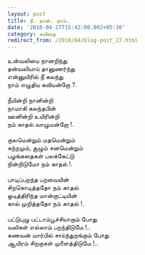 ```yaml
---
layout: post
title: நீ. நான். நாம்.
date: '2010-04-27T15:42:00.002+05:30'
category: கவிதை
redirect_from: /2010/04/blog-post_27.html
---
```


உன்வலியை நானறிந்து<br />
தன்வலியாய் தானுணர்ந்து<br />
என்னுயிரில் நீ கலந்து<br />
நாம் எழுதிய கவியன்றோ ?.<br />
<br />
நீயின்றி நானின்றி<br />
நாமாகி கலந்தபின்<br />
ஊனின்றி உயிரின்றி<br />
நம் காதல் வாழுமன்றோ !.<br />
<br />
குலமென்றும் மதமென்றும்<br />
சுற்றமும், சூழும் சனமென்றும்<br />
பழங்கதைகள் பலக்கேட்டு<br />
நின்றிடுமோ நம் காதல் !.<br />
<br />
பாடிப்பறந்த பறவையின்<br />
சிறகொடித்ததோ நம் காதல்<br />
ஓடித்திரிந்த மான்குட்டியின்<br />
கால் முறித்ததோ நம் காதல் !.<br />
<br />
பட்டுபுழு பட்டாம்பூச்சியாகும் போது<br />
வலிகள் எல்லாம் பறந்திடுமே !..<br />
கணவன் மார்பில் சாய்ந்துறங்கும் போது<br />
ஆயிரம் சிறகுகள் முளைத்திடுமே !..<br />
<br />